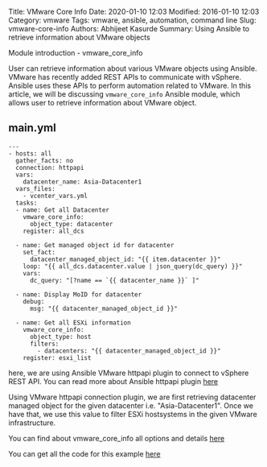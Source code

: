 Title: VMware Core Info
Date: 2020-01-10 12:03
Modified: 2016-01-10 12:03
Category: vmware
Tags: vmware, ansible, automation, command line
Slug: vmware-core-info
Authors: Abhijeet Kasurde
Summary: Using Ansible to retrieve information about VMware objects


Module introduction - vmware_core_info

User can retrieve information about various VMware objects using Ansible. VMware has recently added REST APIs to communicate with vSphere. Ansible uses these APIs to perform automation related to VMware. In this article, we will be discussing `vmware_core_info` Ansible module, which allows user to retrieve information about VMware object.

main.yml
--------

```
---
- hosts: all
  gather_facts: no
  connection: httpapi
  vars:
    datacenter_name: Asia-Datacenter1
  vars_files:
    - vcenter_vars.yml
  tasks:
  - name: Get all Datacenter
    vmware_core_info:
      object_type: datacenter
    register: all_dcs

  - name: Get managed object id for datacenter
    set_fact:
      datacenter_managed_object_id: "{{ item.datacenter }}"
    loop: "{{ all_dcs.datacenter.value | json_query(dc_query) }}"
    vars:
      dc_query: "[?name == `{{ datacenter_name }}` ]"

  - name: Display MoID for datacenter
    debug:
      msg: "{{ datacenter_managed_object_id }}"

  - name: Get all ESXi information
    vmware_core_info:
      object_type: host
      filters:
        - datacenters: "{{ datacenter_managed_object_id }}"
    register: esxi_list

```

here, we are using Ansible VMware httpapi plugin to connect to vSphere REST API. You can read more about Ansible httpapi plugin [here](https://docs.ansible.com/ansible/latest/plugins/httpapi.html)

Using VMware httpapi connection plugin, we are first retrieving datacenter managed object for the given datacenter i.e. "Asia-Datacenter1". Once we have that, we use this value to filter ESXi hostsystems in the given VMware infrastructure.

You can find about vmware_core_info all options and details [here](https://docs.ansible.com/ansible/devel/modules/vmware_core_info_module.html)

You can get all the code for this example [here](https://github.com/Akasurde/ansible-reproducers/tree/master/blog/jan_2020)